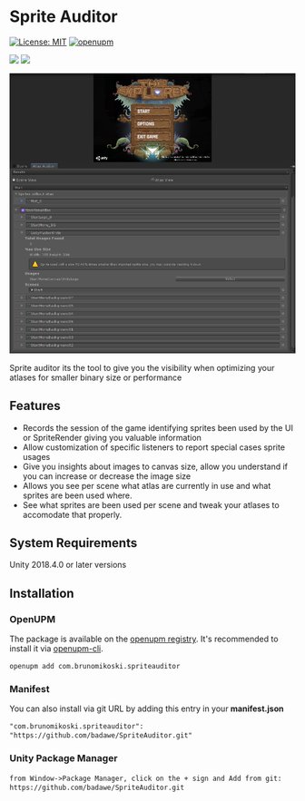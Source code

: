 # Sprite Auditor
[![License: MIT](https://img.shields.io/badge/License-MIT-brightgreen.svg)](https://github.com/badawe/PresetManager/blob/develop/LICENSE)
[![openupm](https://img.shields.io/npm/v/com.brunomikoski.spriteauditor?label=openupm&registry_uri=https://package.openupm.com)](https://openupm.com/packages/com.brunomikoski.spriteauditor/)

![](https://img.shields.io/github/followers/badawe?label=Follow&style=social) ![](https://img.shields.io/twitter/follow/brunomikoski?style=social)

![inspector](/Documentation~/main-view.png)

Sprite auditor its the tool to give you the visibility when optimizing your atlases for smaller binary size or performance

## Features
- Records the session of the game identifying sprites been used by the UI or SpriteRender giving you valuable information
- Allow customization of specific listeners to report special cases sprite usages
- Give you insights about images to canvas size, allow you understand if you can increase or decrease the image size
- Allows you see per scene what atlas are currently in use and what sprites are been used where.
- See what sprites are been used per scene and tweak your atlases to accomodate that properly.


## System Requirements
Unity 2018.4.0 or later versions


## Installation

### OpenUPM
The package is available on the [openupm registry](https://openupm.com). It's recommended to install it via [openupm-cli](https://github.com/openupm/openupm-cli).

```
openupm add com.brunomikoski.spriteauditor
```

### Manifest
You can also install via git URL by adding this entry in your **manifest.json**
```
"com.brunomikoski.spriteauditor": "https://github.com/badawe/SpriteAuditor.git"
```

### Unity Package Manager
```
from Window->Package Manager, click on the + sign and Add from git: https://github.com/badawe/SpriteAuditor.git
```
